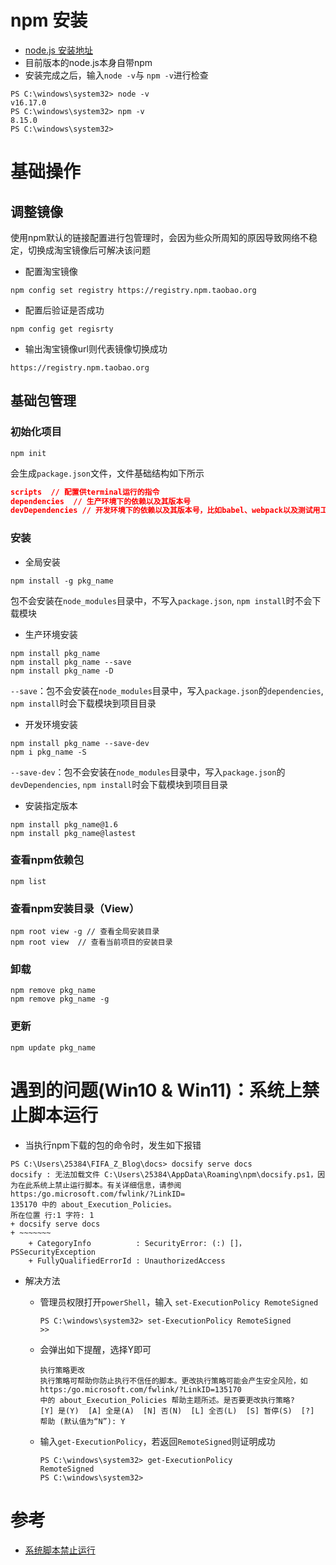 # npm 安装
* [node.js 安装地址](https://nodejs.org/en/)
* 目前版本的node.js本身自带npm
* 安装完成之后，输入`node -v`与 `npm -v`进行检查

```shell
PS C:\windows\system32> node -v
v16.17.0
PS C:\windows\system32> npm -v
8.15.0
PS C:\windows\system32>
```
# 基础操作
## 调整镜像
使用npm默认的链接配置进行包管理时，会因为些众所周知的原因导致网络不稳定，切换成淘宝镜像后可解决该问题
* 配置淘宝镜像
```shell
npm config set registry https://registry.npm.taobao.org
```
* 配置后验证是否成功
```shell
npm config get regisrty
```
* 输出淘宝镜像url则代表镜像切换成功
```shell
https://registry.npm.taobao.org
```

## 基础包管理
### 初始化项目
```shell
npm init
```
会生成`package.json`文件，文件基础结构如下所示
```json
scripts  // 配置供terminal运行的指令
dependencies  // 生产环境下的依赖以及其版本号
devDependencies // 开发环境下的依赖以及其版本号，比如babel、webpack以及测试用工具都会存放至该处
```

### 安装
* 全局安装
```shell
npm install -g pkg_name
```
包不会安装在`node_modules`目录中，不写入`package.json`, `npm install`时不会下载模块

* 生产环境安装
```shell
npm install pkg_name
npm install pkg_name --save
npm install pkg_name -D
```
`--save`：包不会安装在`node_modules`目录中，写入`package.json`的`dependencies`, `npm install`时会下载模块到项目目录

* 开发环境安装
```shell
npm install pkg_name --save-dev
npm i pkg_name -S
```
`--save-dev`：包不会安装在`node_modules`目录中，写入`package.json`的`devDependencies`, `npm install`时会下载模块到项目目录

* 安装指定版本
```shell
npm install pkg_name@1.6
npm install pkg_name@lastest
```

### 查看npm依赖包
```shell
npm list
``` 
### 查看npm安装目录（View）
```shell
npm root view -g // 查看全局安装目录
npm root view  // 查看当前项目的安装目录
```

### 卸载
```shell
npm remove pkg_name
npm remove pkg_name -g
```

### 更新
```shell
npm update pkg_name
```

# 遇到的问题(Win10 & Win11)：系统上禁止脚本运行
* 当执行npm下载的包的命令时，发生如下报错

```shell
PS C:\Users\25384\FIFA_Z_Blog\docs> docsify serve docs
docsify : 无法加载文件 C:\Users\25384\AppData\Roaming\npm\docsify.ps1，因为在此系统上禁止运行脚本。有关详细信息，请参阅 https:/go.microsoft.com/fwlink/?LinkID=
135170 中的 about_Execution_Policies。
所在位置 行:1 字符: 1
+ docsify serve docs
+ ~~~~~~~
    + CategoryInfo          : SecurityError: (:) []，PSSecurityException
    + FullyQualifiedErrorId : UnauthorizedAccess
```
- 解决方法
  * 管理员权限打开`powerShell`，输入 `set-ExecutionPolicy RemoteSigned`
    ```shell
    PS C:\windows\system32> set-ExecutionPolicy RemoteSigned
    >>
    ```

  * 会弹出如下提醒，选择Y即可
    ```shell
    执行策略更改
    执行策略可帮助你防止执行不信任的脚本。更改执行策略可能会产生安全风险，如 https:/go.microsoft.com/fwlink/?LinkID=135170
    中的 about_Execution_Policies 帮助主题所述。是否要更改执行策略?
    [Y] 是(Y)  [A] 全是(A)  [N] 否(N)  [L] 全否(L)  [S] 暂停(S)  [?] 帮助 (默认值为“N”): Y
    ```

  * 输入`get-ExecutionPolicy`，若返回`RemoteSigned`则证明成功
    ```shell
    PS C:\windows\system32> get-ExecutionPolicy
    RemoteSigned
    PS C:\windows\system32>
    ```

# 参考
* [系统脚本禁止运行](https://www.cnblogs.com/richerdyoung/p/12882901.html?ivk_sa=1024320u) 